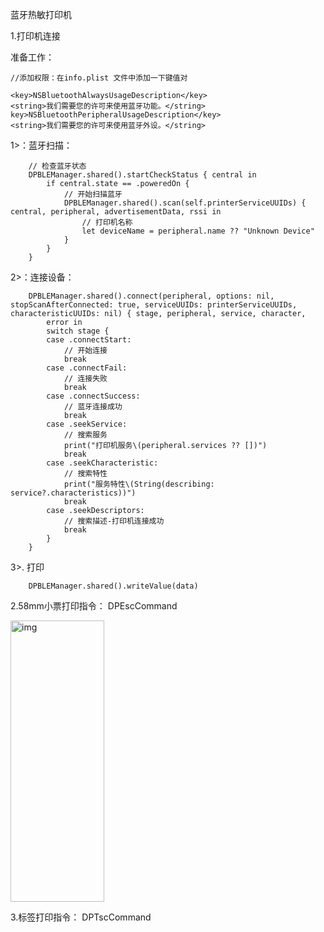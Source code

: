 蓝牙热敏打印机

1.打印机连接

准备工作：

    //添加权限：在info.plist 文件中添加一下键值对
    
    <key>NSBluetoothAlwaysUsageDescription</key>
    <string>我们需要您的许可来使用蓝牙功能。</string>
    key>NSBluetoothPeripheralUsageDescription</key>
    <string>我们需要您的许可来使用蓝牙外设。</string>
    

1>：蓝牙扫描：
        
        // 检查蓝牙状态
        DPBLEManager.shared().startCheckStatus { central in
            if central.state == .poweredOn {
                // 开始扫描蓝牙
                DPBLEManager.shared().scan(self.printerServiceUUIDs) { central, peripheral, advertisementData, rssi in
                    // 打印机名称
                    let deviceName = peripheral.name ?? "Unknown Device"
                }
            }
        }
        
2>：连接设备：

        DPBLEManager.shared().connect(peripheral, options: nil, stopScanAfterConnected: true, serviceUUIDs: printerServiceUUIDs, characteristicUUIDs: nil) { stage, peripheral, service, character,
            error in
            switch stage {
            case .connectStart:
                // 开始连接
                break
            case .connectFail:
                // 连接失败
                break
            case .connectSuccess:
                // 蓝牙连接成功
                break
            case .seekService:
                // 搜索服务
                print("打印机服务\(peripheral.services ?? [])")
                break
            case .seekCharacteristic:
                // 搜索特性
                print("服务特性\(String(describing: service?.characteristics))")
                break
            case .seekDescriptors:
                // 搜索描述-打印机连接成功
                break
            }
        }

3>. 打印

        DPBLEManager.shared().writeValue(data)
        

2.58mm小票打印指令： DPEscCommand

<img src="bill.png" alt="img" style="width: 150px; height: 450px;">
    

3.标签打印指令： DPTscCommand


